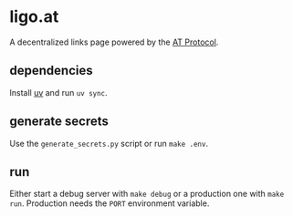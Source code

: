 # ligo.at

A decentralized links page powered by the [AT Protocol][atproto].

## dependencies

Install [uv][uv] and run `uv sync`.

## generate secrets

Use the `generate_secrets.py` script or run `make .env`.

## run

Either start a debug server with `make debug` or a production one with `make run`. Production needs the `PORT` environment variable.

[atproto]: https://atproto.com
[uv]: https://docs.astral.sh/uv/
